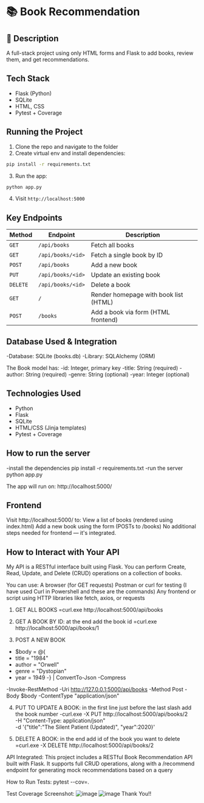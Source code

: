 # 📚 Book Recommendation

## 📌 Description
A full-stack project using only HTML forms and Flask to add books, review them, and get recommendations.

## Tech Stack
- Flask (Python)
- SQLite
- HTML, CSS
- Pytest + Coverage

## Running the Project
1. Clone the repo and navigate to the folder
2. Create virtual env and install dependencies:
```bash
pip install -r requirements.txt
```
3. Run the app:
```bash
python app.py
```
4. Visit `http://localhost:5000`

## Key Endpoints

| Method   | Endpoint          | Description                           |
|----------|-------------------|---------------------------------------|
| `GET`    | `/api/books`      | Fetch all books                       |
| `GET`    | `/api/books/<id>` | Fetch a single book by ID             |
| `POST`   | `/api/books`      | Add a new book                        |
| `PUT`    | `/api/books/<id>` | Update an existing book               |
| `DELETE` | `/api/books/<id>` | Delete a book                         |
| `GET`    | `/`               | Render homepage with book list (HTML) |
| `POST`   | `/books`          | Add a book via form (HTML frontend)   |


## Database Used & Integration
-Database: SQLite (books.db)
-Library: SQLAlchemy (ORM)

The Book model has:
-id: Integer, primary key
-title: String (required)
-author: String (required)
-genre: String (optional)
-year: Integer (optional)

## Technologies Used
- Python
- Flask
- SQLite
- HTML/CSS (Jinja templates)
- Pytest + Coverage

## How to run the server
-install the dependencies
pip install -r requirements.txt
-run the server
python app.py

The app will run on: http://localhost:5000/

## Frontend
Visit http://localhost:5000/ to:
View a list of books (rendered using index.html)
Add a new book using the form (POSTs to /books)
No additional steps needed for frontend — it's integrated.

## How to Interact with Your API
My API is a RESTful interface built using Flask. You can perform Create, Read, Update, and Delete (CRUD) operations on a collection of books.

You can use:
A browser (for GET requests)
Postman or curl for testing (I have used Curl in Powershell and these are the commands)
Any frontend or script using HTTP libraries like fetch, axios, or requests

1. GET ALL BOOKS
   =curl.exe http://localhost:5000/api/books

2. GET A BOOK BY ID: at the end add the book id
   =curl.exe http://localhost:5000/api/books/1

3. POST A NEW BOOK
-   $body = @{
-    title = "1984"
-    author = "Orwell"
-    genre = "Dystopian"
-    year  = 1949
-} | ConvertTo-Json -Compress

-Invoke-RestMethod -Uri http://127.0.0.1:5000/api/books -Method Post -Body $body -ContentType "application/json"

4. PUT TO UPDATE A BOOK: in the first line just before the last slash add the book number
   -curl.exe -X PUT http://localhost:5000/api/books/2 \
-H "Content-Type: application/json" \
-d '{"title":"The Silent Patient (Updated)", "year":2020}'

5. DELETE A BOOK: in the end add id of the book you want to delete
   =curl.exe -X DELETE http://localhost:5000/api/books/2

API Integrated:
This project includes a RESTful Book Recommendation API built with Flask. It supports full CRUD operations, along with a /recommend endpoint for generating mock recommendations based on a query

How to Run Tests:
pytest --cov=.

Test Coverage Screenshot:
![image](https://github.com/user-attachments/assets/d4f84586-e3e4-4866-8989-982fb2a48476)
![image](https://github.com/user-attachments/assets/718221e5-8ae2-4414-b32a-8f9f5d70efaf)
Thank You!!



